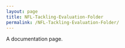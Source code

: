 ```yaml
---
layout: page
title: NFL-Tackling-Evaluation-Folder
permalink: /NFL-Tackling-Evaluation-Folder/
---
```


A documentation page.
